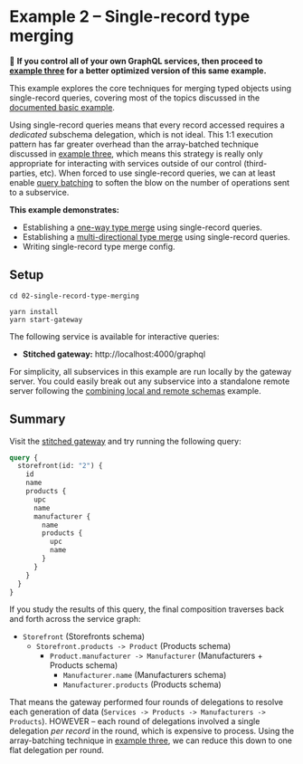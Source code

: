 # Example 2 – Single-record type merging

🛑 **If you control all of your own GraphQL services, then proceed to [example three](../03-array-batched-type-merging) for a better optimized version of this same example.**

This example explores the core techniques for merging typed objects using single-record queries, covering most of the topics discussed in the [documented basic example](https://www.graphql-tools.com/docs/stitch-type-merging#basic-example).

Using single-record queries means that every record accessed requires a _dedicated_ subschema delegation, which is not ideal. This 1:1 execution pattern has far greater overhead than the array-batched technique discussed in [example three](../03-array-batched-type-merging), which means this strategy is really only appropriate for interacting with services outside of our control (third-parties, etc). When forced to use single-record queries, we can at least enable [query batching](https://github.com/gmac/schema-stitching-demos/wiki/Batching-Arrays-and-Queries#what-is-query-batching) to soften the blow on the number of operations sent to a subservice.

**This example demonstrates:**

- Establishing a [one-way type merge](https://www.graphql-tools.com/docs/stitch-type-merging#unidirectional-merges) using single-record queries.
- Establishing a [multi-directional type merge](https://www.graphql-tools.com/docs/stitch-type-merging#basic-example) using single-record queries.
- Writing single-record type merge config.

## Setup

```shell
cd 02-single-record-type-merging

yarn install
yarn start-gateway
```

The following service is available for interactive queries:

- **Stitched gateway:** http://localhost:4000/graphql

For simplicity, all subservices in this example are run locally by the gateway server. You could easily break out any subservice into a standalone remote server following the [combining local and remote schemas](../01-combining-local-and-remote-schemas) example.

## Summary

Visit the [stitched gateway](http://localhost:4000/graphql) and try running the following query:

```graphql
query {
  storefront(id: "2") {
    id
    name
    products {
      upc
      name
      manufacturer {
        name
        products {
          upc
          name
        }
      }
    }
  }
}
```

If you study the results of this query, the final composition traverses back and forth across the service graph:

- `Storefront` (Storefronts schema)
  - `Storefront.products -> Product` (Products schema)
    - `Product.manufacturer -> Manufacturer` (Manufacturers + Products schema)
      - `Manufacturer.name` (Manufacturers schema)
      - `Manufacturer.products` (Products schema)

That means the gateway performed four rounds of delegations to resolve each generation of data (`Services -> Products -> Manufacturers -> Products`). HOWEVER – each round of delegations involved a single delegation _per record_ in the round, which is expensive to process. Using the array-batching technique in [example three](../03-array-batched-type-merge), we can reduce this down to one flat delegation per round.
